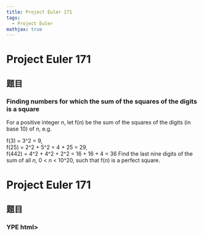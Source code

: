 ```yaml
---
title: Project Euler 171
tags:
  - Project Euler
mathjax: true
---
```

<escape><!-- more --></escape>
    
# Project Euler 171
## 题目
### Finding numbers for which the sum of the squares of the digits is a square

For a positive integer <var>n</var>, let f(<var>n</var>) be the sum of the squares of the digits (in base 10) of <var>n</var>, e.g.
<p class="margin_left">f(3) = 3^2 = 9,<br />
f(25) = 2^2 + 5^2 = 4 + 25 = 29,<br />
f(442) = 4^2 + 4^2 + 2^2 = 16 + 16 + 4 = 36
Find the last nine digits of the sum of all <var>n</var>, 0 &lt; <var>n</var> &lt; 10^20, such that f(<var>n</var>) is a perfect square.


# Project Euler 171
## 题目
### YPE html>
<html lang="zh-CN">
<head>
  <meta charset="UTF-8">
<meta name="viewport" content="width=device-width, initial-scale=1, maximum-scale=2">
<meta name="theme-color" content="#222">
<meta name="generator" content="Hexo 4.2.1">
  <link rel="icon" type="image/png" sizes="32x32" href="/images/32x32.png">
  <link rel="icon" type="image/png" sizes="16x16" href="/images/16x16.png">

<link rel="stylesheet" href="/css/main.css">

<link rel="stylesheet" href="//fonts.googleapis.com/css?family=Lato:300,300italic,400,400italic,700,700italic|Lato', 'Microsoft Yahei Light:300,300italic,400,400italic,700,700italic|Cambria', 'Microsoft Yahei Light:300,300italic,400,400italic,700,700italic|Verdana', Lato, 'Microsoft Yahei Light:300,300italic,400,400italic,700,700italic&display=swap&subset=latin,latin-ext">
<link rel="stylesheet" href="/lib/font-awesome/css/all.min.css">

<script id="hexo-configurations">
    var NexT = window.NexT || {};
    var CONFIG = {"hostname":"yoursite.com","root":"/","scheme":"Mist","version":"7.8.0","exturl":false,"sidebar":{"position":"right","display":"hide","padding":18,"offset":12,"onmobile":false},"copycode":{"enable":false,"show_result":false,"style":null},"back2top":{"enable":true,"sidebar":false,"scrollpercent":false},"bookmark":{"enable":false,"color":"#222","save":"auto"},"fancybox":false,"mediumzoom":false,"lazyload":false,"pangu":false,"comments":{"style":"tabs","active":null,"storage":true,"lazyload":false,"nav":null},"algolia":{"hits":{"per_page":10},"labels":{"input_placeholder":"Search for Posts","hits_empty":"We didn't find any results for the search: ${query}","hits_stats":"${hits} results found in ${time} ms"}},"localsearch":{"enable":true,"trigger":"auto","top_n_per_article":1,"unescape":false,"preload":false},"motion":{"enable":true,"async":false,"transition":{"post_block":"fadeIn","post_header":"slideDownIn","post_body":"slideDownIn","coll_header":"slideLeftIn","sidebar":"slideUpIn"}},"path":"search.xml"};
  
<b>Finding numbers for which the sum of the squares of the digits is a square</b>
For a positive integer n, let f(n) be the sum of the squares of the digits (in base 10) of n, e.g.
f(3) = 3^2 = 9,<br>f(25) = 2^2 + 5^2 = 4 + 25 = 29,<br>f(442) = 4^2 + 4^2 + 2^2 = 16 + 16 + 4 = 36
Find the last nine digits of the sum of all n, 0 &lt; n &lt; 10^20, such that f(n) is a perfect square.


## 解决方案


## 代码


